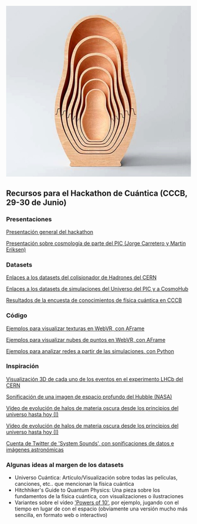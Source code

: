 <p align="center">
  <img src="cuantica.jpg">
</p>

## Recursos para el Hackathon de Cuántica (CCCB, 29-30 de Junio)

### Presentaciones
[Presentación general del hackathon](presentaciones/general.pdf)

[Presentación sobre cosmología de parte del PIC (Jorge Carretero y Martin Eriksen)](presentaciones/CCCB_introduction.pdf)

### Datasets
[Enlaces a los datasets del colisionador de Hadrones del CERN](datasets/cern)

[Enlaces a los datasets de simulaciones del Universo del PIC y a CosmoHub](datasets/pic)

[Resultados de la encuesta de conocimientos de física cuántica en CCCB](datasets/cccb)


### Código
[Ejemplos para visualizar texturas en WebVR, con AFrame](codigo/texturas)

[Ejemplos para visualizar nubes de puntos en WebVR, con AFrame](codigo/pointcloud)

[Ejemplos para analizar redes a partir de las simulaciones, con Python](codigo/redes)

### Inspiración

[Visualización 3D de cada uno de los eventos en el experimento LHCb del CERN](http://clangenb.web.cern.ch/clangenb/)

[Sonificación de una imagen de espacio profundo del Hubble (NASA)](https://www.youtube.com/watch?v=H-Ci_YwfH04)

[Vídeo de evolución de halos de materia oscura desde los principios del universo hasta hoy (I)](https://www.youtube.com/watch?v=2qeT4DkEX-w)

[Vídeo de evolución de halos de materia oscura desde los principios del universo hasta hoy (I)](https://www.youtube.com/watch?v=6NIr2zYtHRQ)

[Cuenta de Twitter de 'System Sounds', con sonificaciones de datos e imágenes astronómicas](https://twitter.com/system_sounds)

### Algunas ideas al margen de los datasets

- Universo Cuántica: Artículo/Visualización sobre todas las películas, canciones, etc.. que mencionan la física cuántica
- Hitchhiker's Guide to Quantum Physics: Una pieza sobre los fundamentos de la física cuántica, con visualizaciones o ilustraciones
- Variantes sobre el vídeo ['Powers of 10'](https://www.youtube.com/watch?v=0fKBhvDjuy0), por ejemplo, jugando con el tiempo en lugar de con el espacio (obviamente una versión mucho más sencilla, en formato web o interactivo)


